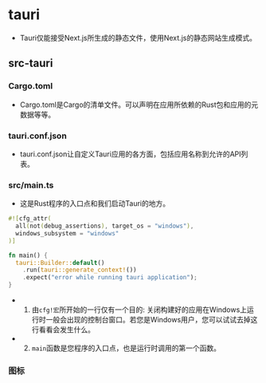 # tauri

- Tauri仅能接受Next.js所生成的静态文件，使用Next.js的静态网站生成模式。

## src-tauri

### Cargo.toml

- Cargo.toml是Cargo的清单文件。可以声明在应用所依赖的Rust包和应用的元数据等等。

### tauri.conf.json
- tauri.conf.json让自定义Tauri应用的各方面，包括应用名称到允许的API列表。

### src/main.ts

- 这是Rust程序的入口点和我们启动Tauri的地方。

```rust
#![cfg_attr(
  all(not(debug_assertions), target_os = "windows"),
  windows_subsystem = "windows"
)]

fn main() {
  tauri::Builder::default()
    .run(tauri::generate_context!())
    .expect("error while running tauri application");
}
```

- 1. 由`cfg!宏`所开始的一行仅有一个目的: 关闭构建好的应用在Windows上运行时一般会出现的控制台窗口。若您是Windows用户，您可以试试去掉这行看看会发生什么。
- 2. `main`函数是您程序的入口点，也是运行时调用的第一个函数。


### 图标



